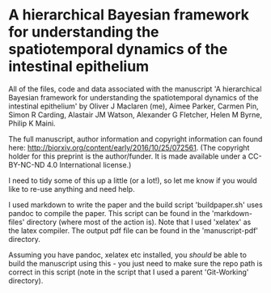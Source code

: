 # A hierarchical Bayesian framework for understanding the spatiotemporal dynamics of the intestinal epithelium
All of the files, code and data associated with the manuscript 'A hierarchical Bayesian framework for understanding the spatiotemporal dynamics of the intestinal epithelium' by Oliver J Maclaren (me), Aimee Parker, Carmen Pin, Simon R Carding, Alastair JM Watson, Alexander G Fletcher, Helen M Byrne, Philip K Maini.

The full manuscript, author information and copyright information can found here: http://biorxiv.org/content/early/2016/10/25/072561. (The copyright holder for this preprint is the author/funder. It is made available under a CC-BY-NC-ND 4.0 International license.)

I need to tidy some of this up a little (or a lot!), so let me know if you would like to re-use anything and need help.

I used markdown to write the paper and the build script 'buildpaper.sh' uses pandoc to compile the paper. This script can be found in the 'markdown-files' directory (where most of the action is). Note that I used 'xelatex' as the latex compiler. The output pdf file can be found in the 'manuscript-pdf' directory.

Assuming you have pandoc, xelatex etc installed, you *should* be able to build the manuscript using this - you just need to make sure the repo path is correct in this script (note in the script that I used a parent 'Git-Working' directory).  